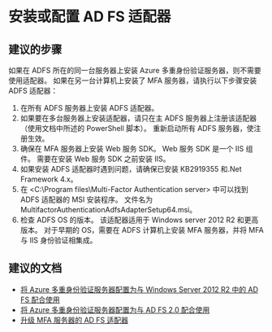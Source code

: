 <properties
    pageTitle="MFA Server (On-Premises)/Installing or configuring AD FS adapter"
    description="MFA 服务器（本地）/安装或配置 AD FS 适配器"
    service="microsoft.multifactorauthentication"
    resource=""
    authors="kgremban"
    displayOrder=""
    selfHelpType="generic"
    supportTopicIds="32336308"
    resourceTags=""
    productPesIds="14947"
    cloudEnvironments="public"
/>


# <a name="installing-or-configuring-ad-fs-adapter"></a>安装或配置 AD FS 适配器

## <a name="recommended-steps"></a>**建议的步骤**

如果在 ADFS 所在的同一台服务器上安装 Azure 多重身份验证服务器，则不需要使用适配器。 如果在另一台计算机上安装了 MFA 服务器，请执行以下步骤安装 ADFS 适配器：

1.    在所有 ADFS 服务器上安装 ADFS 适配器。 
2.    如果要在多台服务器上安装适配器，请只在主 ADFS 服务器上注册该适配器（使用文档中所述的 PowerShell 脚本）。 重新启动所有 ADFS 服务器，使注册生效。 
3.    确保在 MFA 服务器上安装 Web 服务 SDK。 Web 服务 SDK 是一个 IIS 组件。 需要在安装 Web 服务 SDK 之前安装 IIS。 
4.    如果安装 ADFS 适配器时遇到问题，请确保已安装 KB2919355 和.Net Framework 4.x。 
5.    在 <C:\Program files\Multi-Factor Authentication server> 中可以找到 ADFS 适配器的 MSI 安装程序。 文件名为 MultifactorAuthenticationAdfsAdapterSetup64.msi。 
6.    检查 ADFS OS 的版本。 该适配器适用于 Windows server 2012 R2 和更高版本。 对于早期的 OS，需要在 ADFS 计算机上安装 MFA 服务器，并将 MFA 与 IIS 身份验证相集成。 


## <a name="recommended-documents"></a>**建议的文档**
- [将 Azure 多重身份验证服务器配置为与 Windows Server 2012 R2 中的 AD FS 配合使用](https://docs.microsoft.com/azure/multi-factor-authentication/multi-factor-authentication-get-started-adfs-w2k12)  
- [将 Azure 多重身份验证服务器配置为与 AD FS 2.0 配合使用](https://docs.microsoft.com/azure/multi-factor-authentication/multi-factor-authentication-get-started-adfs-adfs2)  
- [升级 MFA 服务器的 AD FS 适配器](https://docs.microsoft.com/azure/multi-factor-authentication/multi-factor-authentication-server-upgrade#upgrade-the-ad-fs-adapters) 


